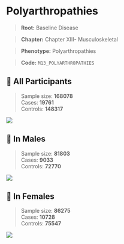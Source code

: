 # Polyarthropathies

> **Root:** Baseline Disease  

> **Chapter:** Chapter XIII- Musculoskeletal  

> **Phenotype:** Polyarthropathies  

> **Code:** `M13_POLYARTHROPATHIES`

## 🧪 All Participants  
> Sample size: **168078**  
> Cases: **19761**  
> Controls: **148317**
<img src="/Disease/Figures/ALL/Incidence/M13_POLYARTHROPATHIES.png"/>
<CsvTable src="/Disease/Data/ALL/Incidence/COX_M13_POLYARTHROPATHIES.csv" label="🔍 View full results" />

## 👨 In Males  
> Sample size: **81803**  
> Cases: **9033**  
> Controls: **72770**
<img src="/Disease/Figures/Male/Incidence/M13_POLYARTHROPATHIES.png"/>
<CsvTable src="/Disease/Data/Male/Incidence/COX_M13_POLYARTHROPATHIES.csv" label="🔍 View full results" />

## 👩 In Females  
> Sample size: **86275**  
> Cases: **10728**  
> Controls: **75547**
<img src="/Disease/Figures/Female/Incidence/M13_POLYARTHROPATHIES.png"/>
<CsvTable src="/Disease/Data/Female/Incidence/COX_M13_POLYARTHROPATHIES.csv" label="🔍 View full results" />
